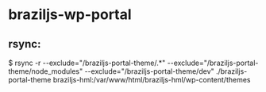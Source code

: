 # braziljs-wp-portal

## rsync:

$ rsync -r --exclude="/braziljs-portal-theme/.*" --exclude="/braziljs-portal-theme/node_modules" --exclude="/braziljs-portal-theme/dev" ./braziljs-portal-theme braziljs-hml:/var/www/html/braziljs-hml/wp-content/themes


